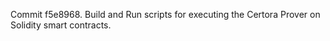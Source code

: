Commit f5e8968.                    Build and Run scripts for executing the Certora Prover on Solidity smart contracts.